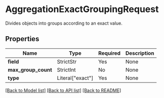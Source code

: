 # AggregationExactGroupingRequest

Divides objects into groups according to an exact value.

## Properties
Name | Type | Required | Description |
------------ | ------------- | ------------- | ------------- |
**field** | StrictStr | Yes | None |
**max_group_count** | StrictInt | No | None |
**type** | Literal["exact"] | Yes | None |


[[Back to Model list]](../../README.md#documentation-for-models) [[Back to API list]](../../README.md#documentation-for-api-endpoints) [[Back to README]](../../README.md)
